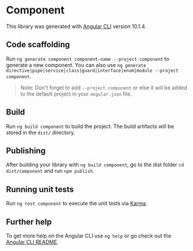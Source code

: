 # Component

This library was generated with [Angular CLI](https://github.com/angular/angular-cli) version 10.1.4.

## Code scaffolding

Run `ng generate component component-name --project component` to generate a new component. You can also use `ng generate directive|pipe|service|class|guard|interface|enum|module --project component`.
> Note: Don't forget to add `--project component` or else it will be added to the default project in your `angular.json` file. 

## Build

Run `ng build component` to build the project. The build artifacts will be stored in the `dist/` directory.

## Publishing

After building your library with `ng build component`, go to the dist folder `cd dist/component` and run `npm publish`.

## Running unit tests

Run `ng test component` to execute the unit tests via [Karma](https://karma-runner.github.io).

## Further help

To get more help on the Angular CLI use `ng help` or go check out the [Angular CLI README](https://github.com/angular/angular-cli/blob/master/README.md).
